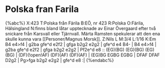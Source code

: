 # Polska fran Farila

{%abc%}
X:423
T:Polska från Färila
B:EÖ, nr 423
R:Polska
O:Färila, Hälsingland
N:finns bland låtar upptecknade av Einar Övergaard efter två snickare från Karsvall eller Tjärnvall. Märta Ramsten spekulerar att den ena skulle kunna vara [[Personer/Magnus Morsk]].
Z:Nils L
M:3/4
L:1/16
K:Em
B4 e4>f4 | g2ba gfe^d e2f2 | gfga b2g2 e2g2 | gfe^d e4 B4- |
B4 e4>f4 | g2ba gfe^d e2f2 | gfga b2g2 e2g2 | Pf2e^d e8    ::
(EG)(BG) (EG)(BG) (EG)(BG) | (DF)(!open!AF) (DF)(AF) (DF)(AF) | (EG)BG EGBG EGBG |
DFAF DFAF D2g2 | Pg>fga b2g2 e2g2 | gfe^d e8 :|
{%endabc%}
